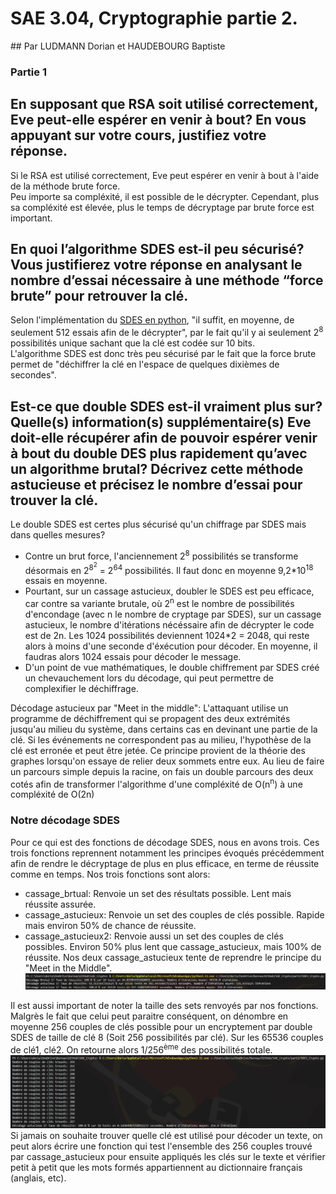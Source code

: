 # SAE 3.04, Cryptographie partie 2.
## Par LUDMANN Dorian et HAUDEBOURG Baptiste  

### Partie 1  
## En supposant que RSA soit utilisé correctement, Eve peut-elle espérer en venir à bout? En vous appuyant sur votre cours, justifiez votre réponse.  
Si le RSA est utilisé correctement, Eve peut espérer en venir à bout à l'aide de la méthode brute force.  
Peu importe sa compléxité, il est possible de le décrypter. Cependant, plus sa compléxité est élevée, plus le temps de décryptage par brute force est important.  


## En quoi l’algorithme SDES est-il peu sécurisé? Vous justifierez votre réponse en analysant le nombre d’essai nécessaire à une méthode “force brute” pour retrouver la clé.  
Selon l'implémentation du [SDES en python](https://jhafranco.com/2012/02/10/simplified-des-implementation-in-python/), "il suffit, en moyenne, de seulement 512 essais afin de le décrypter", par le fait qu'il y ai seulement 2<sup>8</sup> possibilités unique sachant que la clé est codée sur 10 bits.  
L'algorithme SDES est donc très peu sécurisé par le fait que la force brute permet de "déchiffrer la clé en l'espace de quelques dixièmes de secondes".  


## Est-ce que double SDES est-il vraiment plus sur? Quelle(s) information(s) supplémentaire(s) Eve doit-elle récupérer afin de pouvoir espérer venir à bout du double DES plus rapidement qu’avec un algorithme brutal? Décrivez cette méthode astucieuse et précisez le nombre d’essai pour trouver la clé.  
Le double SDES est certes plus sécurisé qu'un chiffrage par SDES mais dans quelles mesures?  
- Contre un brut force, l'anciennement 2<sup>8</sup> possibilités se transforme désormais en 2<sup>8<sup>2</sup></sup> = 2<sup>64</sup> possibilités. Il faut donc en moyenne 9,2*10<sup>18</sup> essais en moyenne.
- Pourtant, sur un cassage astucieux, doubler le SDES est peu efficace, car contre sa variante brutale, où 2<sup>n</sup> est le nombre de possibilités d'encondage (avec n le nombre de cryptage par SDES), sur un cassage astucieux, le nombre d'itérations nécéssaire afin de décrypter le code est de 2n. Les 1024 possibilités deviennent 1024*2 = 2048, qui reste alors à moins d'une seconde d'éxécution pour décoder. En moyenne, il faudras alors 1024 essais pour décoder le message.
- D'un point de vue mathématiques, le double chiffrement par SDES créé un chevauchement lors du décodage, qui peut permettre de complexifier le déchiffrage.

Décodage astucieux par "Meet in the middle":
L'attaquant utilise un programme de déchiffrement qui se propagent des deux extrémités jusqu'au milieu du système, dans certains cas en devinant une partie de la clé. Si les événements ne correspondent pas au milieu, l'hypothèse de la clé est erronée et peut être jetée.
Ce principe provient de la théorie des graphes lorsqu'on essaye de relier deux sommets entre eux. Au lieu de faire un parcours simple depuis la racine, on fais un double parcours des deux cotés afin de transformer l'algorithme d'une compléxité de O(n<sup>n</sup>) à une compléxité de O(2n)

### Notre décodage SDES  
Pour ce qui est des fonctions de décodage SDES, nous en avons trois.
Ces trois fonctions reprennent notamment les principes évoqués précédemment afin de rendre le décryptage de plus en plus efficace, en terme de réussite comme en temps.
Nos trois fonctions sont alors:  
- cassage_brtual: Renvoie un set des résultats possible. Lent mais réussite assurée.
- cassage_astucieux: Renvoie un set des couples de clés possible. Rapide mais environ 50% de chance de réussite.
- cassage_astucieux2: Renvoie aussi un set des couples de clés possibles. Environ 50% plus lent que cassage_astucieux, mais 100% de réussite.
Nos deux cassage_astucieux tente de reprendre le principe du "Meet in the Middle".  
![Screenshot des sorties lors de l'éxécution des tests](./img/SDES.png)  

Il est aussi important de noter la taille des sets renvoyés par nos fonctions. Malgrès le fait que celui peut paraitre conséquent, on dénombre en moyenne 256 couples de clés possible pour un encryptement par double SDES de taille de clé 8 (Soit 256 possibilités par clé). Sur les 65536 couples de clé1, clé2. On retourne alors 1/256<sup>ème</sup> des possibilités totale.  
![Screenshot de la sortie terminal quand à la taille des sets résultats](./img/nb_couples.png)  
Si jamais on souhaite trouver quelle clé est utilisé pour décoder un texte, on peut alors écrire une fonction qui test l'ensemble des 256 couples trouvé par cassage_astucieux pour ensuite appliqués les clés sur le texte et vérifier petit à petit que les mots formés appartiennent au dictionnaire français (anglais, etc).